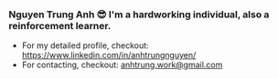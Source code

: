 ### Nguyen Trung Anh 😎 I'm a hardworking individual, also a reinforcement learner.
  - For my detailed profile, checkout: https://www.linkedin.com/in/anhtrungnguyen/ 
  - For contacting, checkout: anhtrung.work@gmail.com

<!--
**anhtrungg/anhtrungg** is a ✨ _special_ ✨ repository because its `README.md` (this file) appears on your GitHub profile.

Here are some ideas to get you started:

- 🔭 I’m currently working on ...
- 🌱 I’m currently learning ...
- 👯 I’m looking to collaborate on ...
- 🤔 I’m looking for help with ...
- 💬 Ask me about ...
- 📫 How to reach me: ...
- 😄 Pronouns: ...
- ⚡ Fun fact: ...
-->
